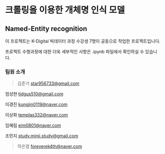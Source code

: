 # 크롤링을 이용한 개체명 인식 모델 
## Named-Entity recognition

이 프로젝트는 K-Digital 빅데이터 과정 수강생 7명이 공동으로 작업한 프로젝트입니다.

프로젝트 수행과정에 대한 더욱 세부적인 사항은 .ipynb 파일에서 확인하실 수 있습니다.

### 팀원 소개
>김준기 star956733@gmail.com

엄성현 tjdgus510@gmail.com

이경진 kungjin0119@naver.com

이상화 templas332@naver.com

임혜림 eim0801@naver.com

조민지 study.minji.study@gmail.com

>하은겸 foreverek4th@naver.com

